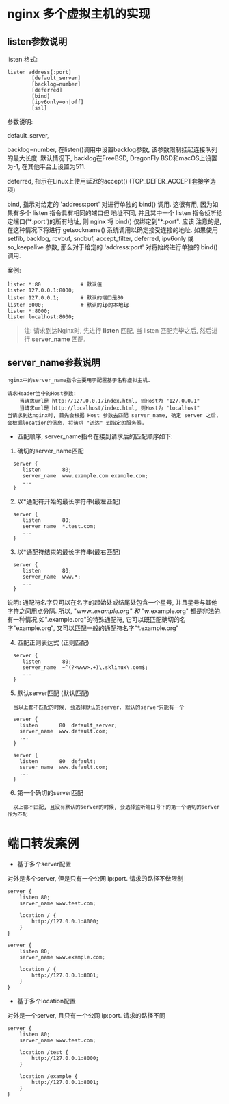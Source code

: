 # nginx 多个虚拟主机的实现

## listen参数说明

listen 格式:

```
listen address[:port] 
        [default_server] 
        [backlog=number]  
        [deferred] 
        [bind] 
        [ipv6only=on|off] 
        [ssl] 
```

参数说明:

default_server, 

backlog=number, 在listen()调用中设置backlog参数, 该参数限制挂起连接队列的最大长度. 默认情况下, backlog在FreeBSD,
DragonFly BSD和macOS上设置为-1, 在其他平台上设置为511.

deferred, 指示在Linux上使用延迟的accept() (TCP_DEFER_ACCEPT套接字选项)

bind, 指示对给定的 'address:port' 对进行单独的 bind() 调用. 这很有用, 因为如果有多个 listen 指令具有相同的端口但
地址不同, 并且其中一个 listen 指令侦听给定端口('*:port')的所有地址, 则 nginx 将 bind() 仅绑定到"\*:port". 应该
注意的是, 在这种情况下将进行 getsockname() 系统调用以确定接受连接的地址. 如果使用 setfib, backlog, rcvbuf, sndbuf,
accept_filter, deferred, ipv6only 或 so_keepalive 参数, 那么对于给定的 'address:port' 对将始终进行单独的 
bind() 调用.


案例:

```
listen *:80             # 默认值
listen 127.0.0.1:8000;   
listen 127.0.0.1;       # 默认的端口是80
listen 8000;            # 默认的ip的本地ip
listen *:8000;          
listen localhost:8000;
```

> 注: 请求到达Nginx时, 先进行 **listen** 匹配, 当 listen 匹配完毕之后, 然后进行 **server_name** 匹配.


## server_name参数说明

```
nginx中的server_name指令主要用于配置基于名称虚拟主机.

请求Header当中的Host参数:
    当请求url是 http://127.0.0.1/index.html, 则Host为 "127.0.0.1"
    当请求url是 http://localhost/index.html, 则Host为 "localhost"
当请求到达nginx时, 首先会根据 Host 参数去匹配 server_name, 确定 server 之后,
会根据location的信息, 将请求 "送达" 到指定的服务器.
```

- 匹配顺序, server_name指令在接到请求后的匹配顺序如下:
 1. 确切的server_name匹配
 ```
   server {
      listen       80;
      server_name  www.example.com example.com;
      ...
   }
 ```
 
 2. 以*通配符开始的最长字符串(最左匹配)
 ```
   server {
      listen       80;
      server_name  *.test.com;
      ...
   }
 ```
 
 3. 以*通配符结束的最长字符串(最右匹配)
 ```
   server {
      listen       80;
      server_name  www.*;
      ...
   }
 ```
 
 说明: 通配符名字只可以在名字的起始处或结尾处包含一个星号, 并且星号与其他字符之间用点分隔. 所以,
 "www.*.example.org" 和 "w*.example.org" 都是非法的. 有一种情况,如".example.org"的特殊通配符,
 它可以既匹配确切的名字"example.org", 又可以匹配一般的通配符名字"*.example.org"
 
 4. 匹配正则表达式 (正则匹配)
 ```
   server {
      listen       80;
      server_name  ~^(?<www>.+)\.sklinux\.com$;
      ...
   }
 ```
 
 5. 默认server匹配 (默认匹配)
 ```
   当以上都不匹配的时候, 会选择默认的server. 默认的server只能有一个
 
   server {
     listen       80  default_server;
     server_name  www.default.com;
     ...
   }
   
   server {
     listen       80  default;
     server_name  www.default.com;
     ...
   }
 ```
 
 6. 第一个确切的server匹配
 ```
   以上都不匹配, 且没有默认的server的时候, 会选择监听端口号下的第一个确切的server作为匹配
 ```

# 端口转发案例

- 基于多个server配置

对外是多个server, 但是只有一个公网 ip:port. 请求的路径不做限制

```
server {
    listen 80;
    server_name www.test.com;
    
    location / {
        http://127.0.0.1:8000;
    }
}

server {
    listen 80;
    server_name www.example.com;
    
    location / {
        http://127.0.0.1:8001;
    }
}
```

- 基于多个location配置

对外是一个server, 且只有一个公网 ip:port. 请求的路径不同

```
server {
    listen 80;
    server_name www.test.com;
    
    location /test {
        http://127.0.0.1:8000;
    }
    
    location /example {
        http://127.0.0.1:8001;
    }
}
```
